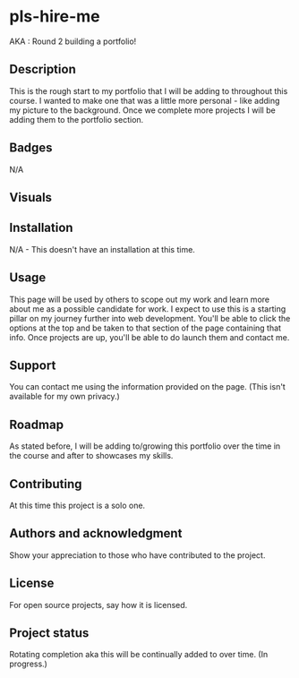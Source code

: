 # pls-hire-me
AKA : Round 2 building a portfolio!

## Description
This is the rough start to my portfolio that I will be adding to throughout this course. I wanted to make one that was a little more personal - like adding my picture to the background. Once we complete more projects I will be adding them to the portfolio section. 

## Badges
N/A

## Visuals


## Installation
N/A - This doesn't have an installation at this time. 

## Usage
This page will be used by others to scope out my work and learn more about me as a possible candidate for work. I expect to use this is a starting pillar on my journey further into web development. You'll be able to click the options at the top and be taken to that section of the page containing that info. Once projects are up, you'll be able to do launch them and contact me.


## Support
You can contact me using the information provided on the page. (This isn't available for my own privacy.)

## Roadmap
As stated before, I will be adding to/growing this portfolio over the time in the course and after to showcases my skills.

## Contributing
At this time this project is a solo one. 

## Authors and acknowledgment
Show your appreciation to those who have contributed to the project.

## License
For open source projects, say how it is licensed.

## Project status
Rotating completion aka this will be continually added to over time. (In progress.)
